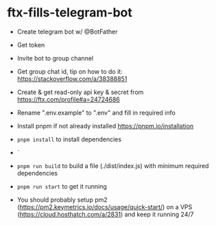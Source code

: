 # ftx-fills-telegram-bot

- Create telegram bot w/ @BotFather

- Get token

- Invite bot to group channel

- Get group chat id, tip on how to do it: https://stackoverflow.com/a/38388851

- Create & get read-only api key & secret from https://ftx.com/profile#a=24724686

- Rename ".env.example" to ".env" and fill in required info

- Install pnpm if not already installed https://pnpm.io/installation

- `pnpm install` to install dependencies

- `

- `pnpm run build` to build a file (./dist/index.js) with minimum required dependencies

- `pnpm run start` to get it running

- You should probably setup pm2 (https://pm2.keymetrics.io/docs/usage/quick-start/) on a VPS (https://cloud.hosthatch.com/a/2831) and keep it running 24/7
